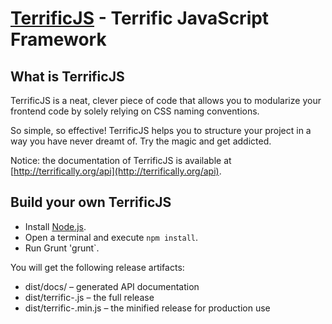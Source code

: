 [TerrificJS](http://terrifically.org) - Terrific JavaScript Framework
=====================================================================

What is TerrificJS
------------------

TerrificJS is a neat, clever piece of code that allows you to modularize your frontend code by solely relying on CSS naming conventions.

So simple, so effective! TerrificJS helps you to structure your project in a way you have never dreamt of. Try the magic and get addicted.

Notice: the documentation of TerrificJS is available at [http://terrifically.org/api](http://terrifically.org/api).


Build your own TerrificJS
-------------------------
* Install [Node.js](http://nodejs.org/).
* Open a terminal and execute `npm install`.
* Run Grunt 'grunt`.


You will get the following release artifacts:

* dist/docs/ – generated API documentation
* dist/terrific-<version>.js – the full release
* dist/terrific-<version>.min.js – the minified release for production use